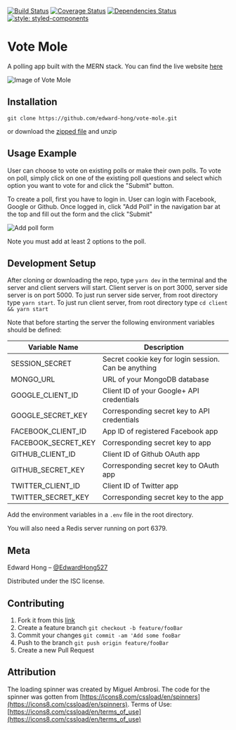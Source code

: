 [![Build Status](https://travis-ci.org/edward-hong/vote-mole.svg?branch=master)](https://travis-ci.org/edward-hong/vote-mole)
[![Coverage Status](https://coveralls.io/repos/github/edward-hong/vote-mole/badge.svg?branch=master)](https://coveralls.io/github/edward-hong/vote-mole?branch=master)
[![Dependencies Status](https://david-dm.org/edward-hong/vote-mole.svg)](https://david-dm.org/edward-hong/vote-mole)
[![style: styled-components](https://img.shields.io/badge/style-%F0%9F%92%85%20styled--components-orange.svg?colorB=daa357&colorA=db748e)](https://github.com/styled-components/styled-components)

# Vote Mole

A polling app built with the MERN stack. You can find the live website
[here](https://vote-mole.herokuapp.com/)

![Image of Vote Mole](https://res.cloudinary.com/avatarhzh/image/upload/v1509887327/build-a-voting-app/logo.svg)

## Installation

`git clone https://github.com/edward-hong/vote-mole.git`

or download the
[zipped file](https://github.com/edward-hong/vote-mole/archive/master.zip) and
unzip

## Usage Example

User can choose to vote on existing polls or make their own polls. To vote on
poll, simply click on one of the existing poll questions and select which option
you want to vote for and click the "Submit" button.

To create a poll, first you have to login in. User can login with Facebook,
Google or Github. Once logged in, click "Add Poll" in the navigation bar at the
top and fill out the form and the click "Submit"

![Add poll form](https://res.cloudinary.com/avatarhzh/image/upload/v1511567427/build-a-voting-app/add-poll.png)

Note you must add at least 2 options to the poll.

## Development Setup

After cloning or downloading the repo, type `yarn dev` in the terminal and
the server and client servers will start. Client server is on port 3000, server
side server is on port 5000. To just run server side server, from root directory
type `yarn start`. To just run client server, from root directory type `cd client && yarn start`

Note that before starting the server the following environment variables should
be defined:

| Variable Name       | Description                                          |
| ------------------- | ---------------------------------------------------- |
| SESSION_SECRET      | Secret cookie key for login session. Can be anything |
| MONGO_URL           | URL of your MongoDB database                         |
| GOOGLE_CLIENT_ID    | Client ID of your Google+ API credentials            |
| GOOGLE_SECRET_KEY   | Corresponding secret key to API credentials          |
| FACEBOOK_CLIENT_ID  | App ID of registered Facebook app                    |
| FACEBOOK_SECRET_KEY | Corresponding secret key to app                      |
| GITHUB_CLIENT_ID    | Client ID of Github OAuth app                        |
| GITHUB_SECRET_KEY   | Corresponding secret key to OAuth app                |
| TWITTER_CLIENT_ID   | Client ID of Twitter app                             |
| TWITTER_SECRET_KEY  | Corresponding secret key to the app                  |


Add the environment variables in a `.env` file in the root directory.

You will also need a Redis server running on port 6379.

## Meta

Edward Hong – [@EdwardHong527](https://twitter.com/EdwardHong527)

Distributed under the ISC license.

## Contributing

1. Fork it from this [link](https://github.com/edward-hong/voting-app)
2. Create a feature branch `git checkout -b feature/fooBar`
3. Commit your changes `git commit -am 'Add some fooBar`
4. Push to the branch `git push origin feature/fooBar`
5. Create a new Pull Request

## Attribution

The loading spinner was created by Miguel Ambrosi. The code for the spinner was gotten from [https://icons8.com/cssload/en/spinners](https://icons8.com/cssload/en/spinners). Terms of Use: [https://icons8.com/cssload/en/terms_of_use](https://icons8.com/cssload/en/terms_of_use)